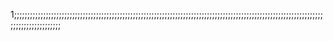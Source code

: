 1;;;;;;;;;;;;;;;;;;;;;;;;;;;;;;;;;;;;;;;;;;;;;;;;;;;;;;;;;;;;;;;;;;;;;;;;;;;;;;;;;;;;;;;;;;;;;;;;;;;;;;;;;;;;;;;;;;;;;;;;;;;;;;;;;;;;;;;;

